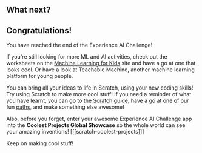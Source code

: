 ## What next?

## Congratulations!

You have reached the end of the Experience AI Challenge!

If you're still looking for more ML and AI activities, check out the worksheets on the [Machine Learning for Kids](https://machinelearningforkids.co.uk/#!/worksheets) site and have a go at one that looks cool. Or have a look at Teachable Machine, another machine learning platform for young people.

You can bring all your ideas to life in Scratch, using your new coding skills! Try using Scratch to make more cool stuff! If you need a reminder of what you have learnt, you can go to the [Scratch guide](https://projects.raspberrypi.org/en/projects/getting-started-scratch), have a go at one of our fun [paths](rpf.io/paths), and make something else awesome!

Also, before you forget, enter your awesome Experience AI Challenge app into the **Coolest Projects Global Showcase** so the whole world can see your amazing inventions!
[[[scratch-coolest-projects]]]

Keep on making cool stuff!

